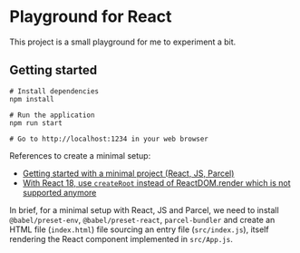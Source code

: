 # Playground for React

This project is a small playground for me to experiment a bit.

## Getting started

```
# Install dependencies
npm install

# Run the application
npm run start

# Go to http://localhost:1234 in your web browser
```

References to create a minimal setup:

- [Getting started with a minimal project (React, JS, Parcel)](https://levelup.gitconnected.com/how-to-create-a-minimal-react-and-parcel-app-in-5-steps-2806fa09a371)
- [With React 18, use `createRoot` instead of ReactDOM.render which is not supported anymore](https://react.dev/blog/2022/03/08/react-18-upgrade-guide#updates-to-client-rendering-apis)

In brief, for a minimal setup with React, JS and Parcel, we need to
install `@babel/preset-env`, `@babel/preset-react`, `parcel-bundler` and create an HTML file (`index.html`) file
sourcing an entry file (`src/index.js`), itself rendering the React component implemented in `src/App.js`.







